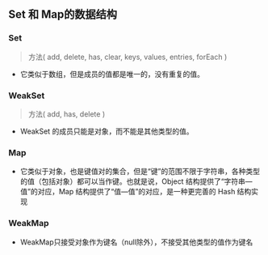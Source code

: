 

## Set 和 Map的数据结构
### Set
> 方法( add, delete, has, clear, keys, values, entries, forEach )
* 它类似于数组，但是成员的值都是唯一的，没有重复的值。
### WeakSet
> 方法( add, has, delete )
* WeakSet 的成员只能是对象，而不能是其他类型的值。
### Map 
* 它类似于对象，也是键值对的集合，但是“键”的范围不限于字符串，各种类型的值（包括对象）都可以当作键。也就是说，Object 结构提供了“字符串—值”的对应，Map 结构提供了“值—值”的对应，是一种更完善的 Hash 结构实现

### WeakMap
* WeakMap只接受对象作为键名（null除外），不接受其他类型的值作为键名